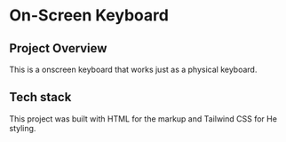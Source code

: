 # On-Screen Keyboard
## Project Overview 
This is a onscreen keyboard that works just as a physical keyboard.
## Tech stack
This project was built with HTML for the markup and Tailwind CSS for He styling.